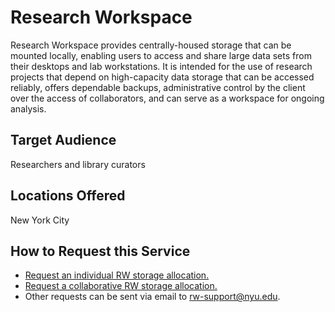 # Research Workspace
Research Workspace provides centrally-housed storage that can be mounted locally, enabling users to access and share large data sets from their desktops and lab workstations. It is intended for the use of research projects that depend on high-capacity data storage that can be accessed reliably, offers dependable backups, administrative control by the client over the access of collaborators, and can serve as a workspace for ongoing analysis.

## Target Audience
Researchers and library curators

## Locations Offered
New York City

## How to Request this Service
- [Request an individual RW storage allocation.](https://iiq.nyu.edu/identityiq/)
- [Request a collaborative RW storage allocation.](https://nyu.service-now.com/servicelink/catalog.do?sysparm_document_key=sc_cat_item,c0958d4a1334df00381b30128144b0fa)
- Other requests can be sent via email to rw-support@nyu.edu.
